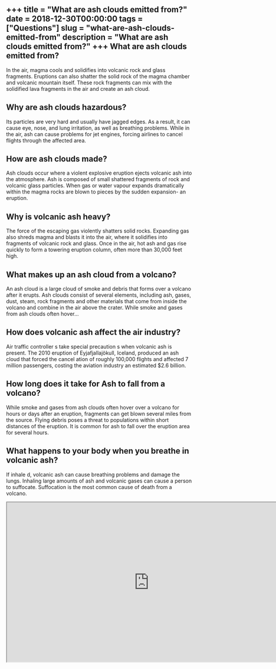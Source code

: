 +++
title = "What are ash clouds emitted from?"
date = 2018-12-30T00:00:00
tags = ["Questions"]
slug = "what-are-ash-clouds-emitted-from"
description = "What are ash clouds emitted from?"
+++
What are ash clouds emitted from?
---------------------------------

In the air, magma cools and solidifies into volcanic rock and glass fragments. Eruptions can also shatter the solid rock of the magma chamber and volcanic mountain itself. These rock fragments can mix with the solidified lava fragments in the air and create an ash cloud.

Why are ash clouds hazardous?
-----------------------------

Its particles are very hard and usually have jagged edges. As a result, it can cause eye, nose, and lung irritation, as well as breathing problems. While in the air, ash can cause problems for jet engines, forcing airlines to cancel flights through the affected area.

How are ash clouds made?
------------------------

Ash clouds occur where a violent explosive eruption ejects volcanic ash into the atmosphere. Ash is composed of small shattered fragments of rock and volcanic glass particles. When gas or water vapour expands dramatically within the magma rocks are blown to pieces by the sudden expansion- an eruption.

Why is volcanic ash heavy?
--------------------------

The force of the escaping gas violently shatters solid rocks. Expanding gas also shreds magma and blasts it into the air, where it solidifies into fragments of volcanic rock and glass. Once in the air, hot ash and gas rise quickly to form a towering eruption column, often more than 30,000 feet high.

What makes up an ash cloud from a volcano?
------------------------------------------

An ash cloud is a large cloud of smoke and debris that forms over a volcano after it erupts. Ash clouds consist of several elements, including ash, gases, dust, steam, rock fragments and other materials that come from inside the volcano and combine in the air above the crater. While smoke and gases from ash clouds often hover…

How does volcanic ash affect the air industry?
----------------------------------------------

Air traffic controller s take special precaution s when volcanic ash is present. The 2010 eruption of Eyjafjallajökull, Iceland, produced an ash cloud that forced the cancel ation of roughly 100,000 flights and affected 7 million passengers, costing the aviation industry an estimated $2.6 billion.

How long does it take for Ash to fall from a volcano?
-----------------------------------------------------

While smoke and gases from ash clouds often hover over a volcano for hours or days after an eruption, fragments can get blown several miles from the source. Flying debris poses a threat to populations within short distances of the eruption. It is common for ash to fall over the eruption area for several hours.

What happens to your body when you breathe in volcanic ash?
-----------------------------------------------------------

If inhale d, volcanic ash can cause breathing problems and damage the lungs. Inhaling large amounts of ash and volcanic gases can cause a person to suffocate. Suffocation is the most common cause of death from a volcano.

<iframe allow="accelerometer; autoplay; clipboard-write; encrypted-media; gyroscope; picture-in-picture" allowfullscreen="" class="__youtube_prefs__  epyt-is-override  no-lazyload" data-no-lazy="1" data-origheight="433" data-origwidth="770" data-skipgform_ajax_framebjll="" height="433" id="_ytid_70767" loading="lazy" src="https://www.youtube.com/embed/cBjWt6fUsLs?enablejsapi=1&autoplay=0&cc_load_policy=0&cc_lang_pref=&iv_load_policy=1&loop=0&modestbranding=0&rel=1&fs=1&playsinline=0&autohide=2&theme=dark&color=red&controls=1&" title="YouTube player" width="770"></iframe>